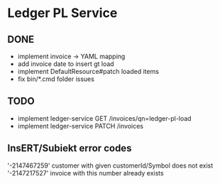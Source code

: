 # Ledger PL Service

## DONE
* implement invoice -> YAML mapping
* add invoice date to insert gt load
* implement DefaultResource#patch loaded items
* fix bin/*.cmd folder issues

## TODO
* implement ledger-service GET /invoices/qn=ledger-pl-load
* implement ledger-service PATCH /invoices

## InsERT/Subiekt error codes
'-2147467259' customer with given customerId/Symbol does not exist
'-2147217527' invoice with this number already exists